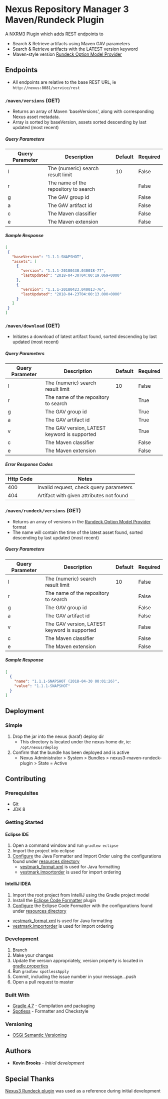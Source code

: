 # Nexus Repository Manager 3 Maven/Rundeck Plugin
A NXRM3 Plugin which adds REST endpoints to
* Search & Retrieve artifacts using Maven GAV parameters
* Search & Retrieve artifacts with the LATEST version keyword
* Maven-style version [Rundeck Option Model Provider](http://rundeck.org/docs/manual/jobs.html#option-model-provider)

## Endpoints
* All endpoints are relative to the base REST URL, ie `http://nexus:8081/service/rest`

### `/maven/versions` (GET)
* Returns an array of Maven 'baseVersions', along with corresponding Nexus asset metadata.
* Array is sorted by baseVersion, assets sorted descending by last updated (most recent)

##### Query Parameters
| Query Parameter | Description | Default | Required |
|---|---|---|---|
| l | The (numeric) search result limit | 10 | False |
| r | The name of the repository to search | | False |
| g | The GAV group id | | False |
| a | The GAV artifact id | | False |
| c | The Maven classifier | | False |
| e | The Maven extension | | False |

##### Sample Response
 ```json
[
  {
    "baseVersion": "1.1.1-SNAPSHOT",
    "assets": [
      {
        "version": "1.1.1-20180430.040018-77",
        "lastUpdated": "2018-04-30T04:00:19.069+0000"
      },
      {
        "version": "1.1.1-20180423.040013-76",
        "lastUpdated": "2018-04-23T04:00:13.000+0000"
      }
    ]
  }
]
```

### `/maven/download` (GET)
* Initiates a download of latest artifact found, sorted descending by last updated (most recent)

##### Query Parameters
| Query Parameter | Description | Default | Required |
|---|---|---|---|
| l | The (numeric) search result limit | 10 | False |
| r | The name of the repository to search | | True |
| g | The GAV group id | | True |
| a | The GAV artifact id | | True |
| v | The GAV version, LATEST keyword is supported | | True |
| c | The Maven classifier | | False |
| e | The Maven extension | | False |

##### Error Response Codes
| Http Code | Notes |
|---|---|
| 400 | Invalid request, check query parameters |
| 404 | Artifact with given attributes not found |


### `/maven/rundeck/versions` (GET)
* Returns an array of versions in the [Rundeck Option Model Provider](http://rundeck.org/docs/manual/jobs.html#option-model-provider) format
* The name will contain the time of the latest asset found, sorted descending by last updated (most recent)

##### Query Parameters
| Query Parameter | Description | Default | Required |
|---|---|---|---|
| l | The (numeric) search result limit | 10 | False |
| r | The name of the repository to search | | False |
| g | The GAV group id | | False |
| a | The GAV artifact id | | False |
| v | The GAV version, LATEST keyword is supported | | False |
| c | The Maven classifier | | False |
| e | The Maven extension | | False |

##### Sample Response
```json
[
  {
    "name": "1.1.1-SNAPSHOT (2018-04-30 00:01:26)",
    "value": "1.1.1-SNAPSHOT"
  }
]
```

## Deployment
### Simple
1. Drop the jar into the nexus (karaf) deploy dir
   * This directory is located under the nexus home dir, ie: `/opt/nexus/deploy`
2. Confirm that the bundle has been deployed and is active
   * Nexus Administrator > System > Bundles > nexus3-maven-rundeck-plugin > State = Active

## Contributing
### Prerequisites
* Git
* JDK 8

### Getting Started
#### Eclipse IDE
1. Open a command window and run `gradlew eclipse`
2. Import the project into eclipse
3. [Configure](https://help.eclipse.org/oxygen/index.jsp?topic=%2Forg.eclipse.jdt.doc.user%2Freference%2Fpreferences%2Fjava%2Fcodestyle%2Fref-preferences-formatter.htm) the Java Formatter and Import Order using the configurations found under [resources directory](./gradle/resources)
   * [vestmark_format.xml](./gradle/resources/vestmark_format.xml) is used for Java formatting
   * [vestmark.importorder](./gradle/resources/vestmark.importorder) is used for import ordering

#### IntelliJ IDEA
1. Import the root project from IntelliJ using the Gradle project model
2. Install the [Eclipse Code Formatter](https://plugins.jetbrains.com/plugin/6546-eclipse-code-formatter) plugin
3. [Configure](https://github.com/krasa/EclipseCodeFormatter#instructions) the Eclipse Code Formatter with the configurations found under [resources directory](./gradle/resources)
  * [vestmark_format.xml](./gradle/resources/vestmark_format.xml) is used for Java formatting
  * [vestmark.importorder](./gradle/resources/vestmark.importorder) is used for import ordering

### Development
1. Branch
2. Make your changes
3. Update the version appropriately, version property is located in [gradle.properties](gradle.properties)
4. Run `gradlew spotlessApply`
5. Commit, including the issue number in your message...push
6. Open a pull request to master

### Built With
* [Gradle 4.7](https://docs.gradle.org/4.7/userguide/userguide.html) - Compilation and packaging
* [Spotless](https://github.com/diffplug/spotless) - Formatter and Checkstyle

### Versioning
* [OSGi Semantic Versioning](https://www.osgi.org/wp-content/uploads/SemanticVersioning.pdf)

## Authors
* **Kevin Brooks** - *Initial development*

## Special Thanks
[Nexus3 Rundeck plugin](https://github.com/nongfenqi/nexus3-rundeck-plugin) was used as a reference during initial development
